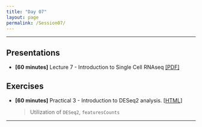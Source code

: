 ```yaml
---
title: "Day 07"
layout: page
permalink: /Session07/
---
```


---
## Presentations

- **\[60 minutes\]** Lecture 7 - Introduction to Single Cell RNAseq 
[[PDF]](6_Single_cell_RNAseq.pdf)

## Exercises

- **\[60 minutes\]** Practical 3 - Introduction to DESeq2 analysis.
    [[HTML](DESeq2)]

    > Utilization of `DESeq2`, `featuresCounts`

--- 
